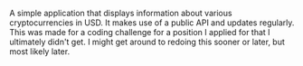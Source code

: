 A simple application that displays information about various cryptocurrencies in USD. It makes use of a public API and updates regularly.
This was made for a coding challenge for a position I applied for that I ultimately didn't get.
I might get around to redoing this sooner or later, but most likely later.
